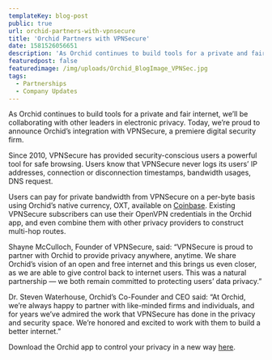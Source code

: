 ```yaml
---
templateKey: blog-post
public: true
url: orchid-partners-with-vpnsecure
title: 'Orchid Partners with VPNSecure'
date: 1581526056651
description: 'As Orchid continues to build tools for a private and fair internet, we’ll be collaborating with other leaders in electronic privacy. Today, we’re proud to announce Orchid’s integration with VPNSecure, a premiere digital security firm.'
featuredpost: false
featuredimage: /img/uploads/Orchid_BlogImage_VPNSec.jpg
tags:
  - Partnerships
  - Company Updates
---
```


As Orchid continues to build tools for a private and fair internet, we’ll be collaborating with other leaders in electronic privacy. Today, we’re proud to announce Orchid’s integration with VPNSecure, a premiere digital security firm.

Since 2010, VPNSecure has provided security-conscious users a powerful tool for safe browsing. Users know that VPNSecure never logs its users’ IP addresses, connection or disconnection timestamps, bandwidth usages, DNS request.

Users can pay for private bandwidth from VPNSecure on a per-byte basis using Orchid’s native currency, OXT, available on [Coinbase](https://www.coinbase.com/price/orchid). Existing VPNSecure subscribers can use their OpenVPN credentials in the Orchid app, and even combine them with other privacy providers to construct multi-hop routes. 

Shayne McCulloch, Founder of VPNSecure, said: “VPNSecure is proud to partner with Orchid to provide privacy anywhere, anytime. We share Orchid’s vision of an open and free internet and this brings us even closer, as we are able to give control back to internet users. This was a natural partnership — we both remain committed to protecting users’ data privacy.”

Dr. Steven Waterhouse, Orchid’s Co-Founder and CEO said: “At Orchid, we’re always happy to partner with like-minded firms and individuals, and for years we’ve admired the work that VPNSecure has done in the privacy and security space. We’re honored and excited to work with them to build a better internet.”

Download the Orchid app to control your privacy in a new way [here](https://www.orchid.com/download).